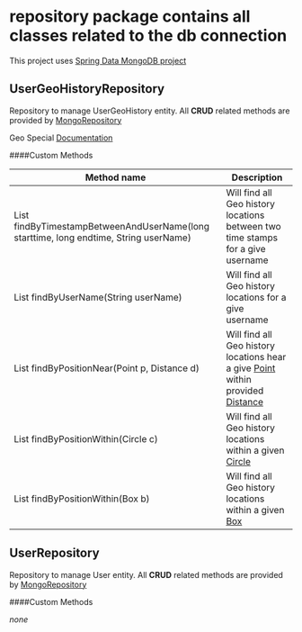 **repository** package contains all classes related to the db connection
========================================================================

This project uses [Spring Data MongoDB project](http://projects.spring.io/spring-data-mongodb/)


UserGeoHistoryRepository
------------------------

Repository to manage UserGeoHistory entity. All **CRUD** related methods are provided by [MongoRepository](http://docs.spring.io/spring-data/data-mongodb/docs/current/reference/html/repositories.html)

Geo Special [Documentation](http://docs.spring.io/spring-data/data-mongo/docs/1.4.x/reference/htmlsingle/)

####Custom Methods

| Method name                                                                                               | Description |
|-----------------------------------------------------------------------------------------------------------|-------------|
| List<UserGeoHistory> findByTimestampBetweenAndUserName(long starttime, long endtime, String userName)     | Will find all Geo history locations between two time stamps for a give username           |
| List<UserGeoHistory> findByUserName(String userName)                                                      | Will find all Geo history locations for a give username            |
| List<UserGeoHistory> findByPositionNear(Point p, Distance d)                                              | Will find all Geo history locations hear a give [Point](http://docs.spring.io/spring-data/mongodb/docs/1.4.0.RELEASE/api/org/springframework/data/mongodb/core/geo/Point.html) within provided [Distance](http://docs.spring.io/spring-data/mongodb/docs/1.4.0.RELEASE/api/org/springframework/data/mongodb/core/geo/Distance.html)            |
| List<UserGeoHistory> findByPositionWithin(Circle c)                                                       | Will find all Geo history locations within a given [Circle](http://docs.spring.io/spring-data/mongodb/docs/1.4.0.RELEASE/api/org/springframework/data/mongodb/core/geo/Circle.html)            |
| List<UserGeoHistory> findByPositionWithin(Box b)                                                          | Will find all Geo history locations within a given [Box](http://docs.spring.io/spring-data/mongodb/docs/1.4.0.RELEASE/api/org/springframework/data/mongodb/core/geo/Box.html)            |


UserRepository
--------------

Repository to manage User entity. All **CRUD** related methods are provided by [MongoRepository](http://docs.spring.io/spring-data/data-mongodb/docs/current/reference/html/repositories.html)

####Custom Methods

*none*
